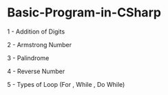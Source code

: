 # Basic-Program-in-CSharp

1 - Addition of Digits



2 - Armstrong Number




3 - Palindrome




4 - Reverse Number



5 - Types of Loop (For , While , Do While)
